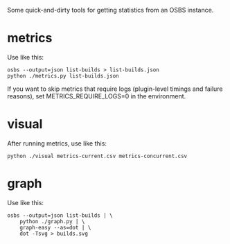 Some quick-and-dirty tools for getting statistics from an OSBS
instance.

metrics
=======

Use like this:

```
osbs --output=json list-builds > list-builds.json
python ./metrics.py list-builds.json
```

If you want to skip metrics that require logs (plugin-level timings
and failure reasons), set METRICS_REQUIRE_LOGS=0 in the environment.

visual
======

After running metrics, use like this:

```
python ./visual metrics-current.csv metrics-concurrent.csv
```

graph
=====

Use like this:

```
osbs --output=json list-builds | \
    python ./graph.py | \
    graph-easy --as=dot | \
    dot -Tsvg > builds.svg
```
